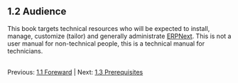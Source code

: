 ## 1.2 Audience

This book targets technical resources who will be expected to install, manage, customize (tailor) and generally administrate [ERPNext]("https://erpnext.org" "ERPNext Website"). This is not a user manual for non-technical people, this is a technical manual for technicians.<br /><br />

Previous: [1.1 Foreward](forward.md "Foreward") | Next: [1.3 Prerequisites](prerequisites.md "Prerequisites")
